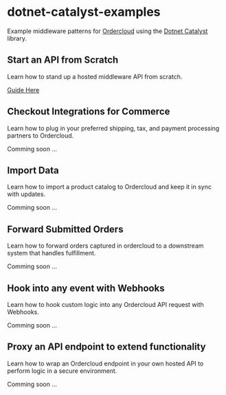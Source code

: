 # dotnet-catalyst-examples
Example middleware patterns for [Ordercloud](https://ordercloud.io/) using the [Dotnet Catalyst](https://github.com/ordercloud-api/ordercloud-dotnet-catalyst) library. 

## Start an API from Scratch

Learn how to stand up a hosted middleware API from scratch.

[Guide Here]()

## Checkout Integrations for Commerce 
 
Learn how to plug in your preferred shipping, tax, and payment processing partners to Ordercloud.

Comming soon ... 

## Import Data

Learn how to import a product catalog to Ordercloud and keep it in sync with updates.

Comming soon ...

## Forward Submitted Orders 

Learn how to forward orders captured in ordercloud to a downstream system that handles fulfillment.

Comming soon ...

## Hook into any event with Webhooks 

Learn how to hook custom logic into any Ordercloud API request with Webhooks.

Comming soon ...

## Proxy an API endpoint to extend functionality

Learn how to wrap an Ordercloud endpoint in your own hosted API to perform logic in a secure environment. 

Comming soon ...